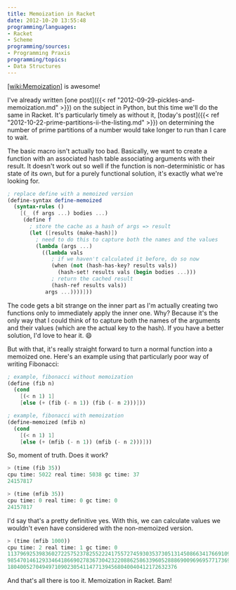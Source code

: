 ```yaml
---
title: Memoization in Racket
date: 2012-10-20 13:55:48
programming/languages:
- Racket
- Scheme
programming/sources:
- Programming Praxis
programming/topics:
- Data Structures
---
```

[[wiki:Memoization]]() is awesome! 

I've already written [one post]({{< ref "2012-09-29-pickles-and-memoization.md" >}}) on the subject in Python, but this time we'll do the same in Racket. It's particularly timely as without it, [today's post]({{< ref "2012-10-22-prime-partitions-ii-the-listing.md" >}}) on determining the number of prime partitions of a number would take longer to run than I care to wait.

<!--more-->

The basic macro isn't actually too bad. Basically, we want to create a function with an associated hash table associating arguments with their result. It doesn't work out so well if the function is non-deterministic or has state of its own, but for a purely functional solution, it's exactly what we're looking for. 

```scheme
; replace define with a memoized version
(define-syntax define-memoized
  (syntax-rules ()
    [(_ (f args ...) bodies ...)
     (define f
       ; store the cache as a hash of args => result
       (let ([results (make-hash)])
         ; need to do this to capture both the names and the values
         (lambda (args ...)
           ((lambda vals
              ; if we haven't calculated it before, do so now
              (when (not (hash-has-key? results vals))
                (hash-set! results vals (begin bodies ...)))
              ; return the cached result
              (hash-ref results vals))
            args ...))))]))
```

The code gets a bit strange on the inner part as I'm actually creating two functions only to immediately apply the inner one. Why? Because it's the only way that I could think of to capture both the names of the arguments and their values (which are the actual key to the hash). If you have a better solution, I'd love to hear it. :smile:

But with that, it's really straight forward to turn a normal function into a memoized one. Here's an example using that particularly poor way of writing Fibonacci: 

```scheme
; example, fibonacci without memoization
(define (fib n)
  (cond
    [(< n 1) 1]
    [else (+ (fib (- n 1)) (fib (- n 2)))]))

; example, fibonacci with memoization
(define-memoized (mfib n)
  (cond
    [(< n 1) 1]
    [else (+ (mfib (- n 1)) (mfib (- n 2)))]))
```

So, moment of truth. Does it work?

```scheme
> (time (fib 35))
cpu time: 5022 real time: 5038 gc time: 37
24157817

> (time (mfib 35))
cpu time: 0 real time: 0 gc time: 0
24157817
```

I'd say that's a pretty definitive yes. With this, we can calculate values we wouldn't even have considered with the non-memoized version. 

```scheme
> (time (mfib 1000))
cpu time: 2 real time: 1 gc time: 0
113796925398360272257523782552224175572745930353730513145086634176691092536145
985470146129334641866902783673042322088625863396052888690096969577173696370562
180400527049497109023054114771394568040040412172632376
```

And that's all there is too it. Memoization in Racket. Bam!
